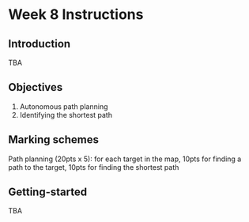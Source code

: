 # Week 8 Instructions

## Introduction
TBA

## Objectives
1. Autonomous path planning
2. Identifying the shortest path

## Marking schemes
Path planning (20pts x 5): for each target in the map, 10pts for finding a path to the target, 10pts for finding the shortest path

## Getting-started
TBA
